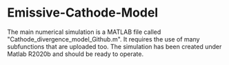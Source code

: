 # Emissive-Cathode-Model

The main numerical simulation is a MATLAB file called "Cathode_divergence_model_Github.m". 
It requires the use of many subfunctions that are uploaded too. The simulation has been created under Matlab R2020b and should be ready to operate.
